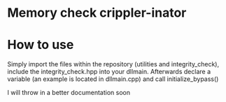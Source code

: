 # Memory check crippler-inator

# How to use
Simply import the files within the repository (utilities and integrity_check), include the integrity_check.hpp into your dllmain. Afterwards declare a variable (an example is located in dllmain.cpp) and call initialize_bypass()

I will throw in a better documentation soon
